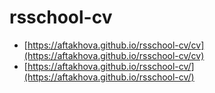 # rsschool-cv

* [https://aftakhova.github.io/rsschool-cv/cv](https://aftakhova.github.io/rsschool-cv/cv)
* [https://aftakhova.github.io/rsschool-cv/](https://aftakhova.github.io/rsschool-cv/)
